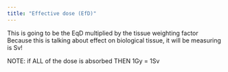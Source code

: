 ```yaml
---
title: "Effective dose (EfD)"
---
```

This is going to be the EqD multiplied by the tissue weighting factor
Because this is talking about effect on biological tissue, it will be measuring is Sv!

NOTE: if ALL of the dose is absorbed THEN 1Gy = 1Sv

